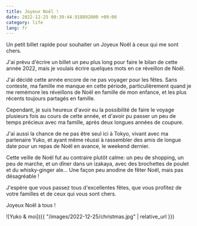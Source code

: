 ```yaml
---
title: Joyeux Noël !
date: 2022-12-25 00:39:44.918892000 +09:00
category: life
lang: fr
---
```


Un petit billet rapide pour souhaiter un Joyeux Noël à ceux qui me sont chers.

J'ai prévu d'écrire un billet un peu plus long pour faire le bilan de cette année 2022, mais je voulais écrire quelques mots en ce réveillon de Noël.

J'ai décidé cette année encore de ne pas voyager pour les fêtes.
Sans conteste, ma famille me manque en cette période, particulièrement quand je me remémore les réveillons de Noël en famille de mon enfance, et les plus récents toujours partagés en famille.

Cependant, je suis heureux d'avoir eu la possibilité de faire le voyage plusieurs fois au cours de cette année, et d'avoir pu passer un peu de temps précieux avec ma famille, après deux longues années de coupure.

J'ai aussi la chance de ne pas être seul ici à Tokyo, vivant avec ma partenaire Yuko, et ayant même réussi à rassembler des amis de longue date pour un repas de Noël en avance, le weekend dernier.

Cette veille de Noël fut au contraire plutôt calme: un peu de shopping, un peu de marche, et un dîner dans un izakaya, avec des brochettes de poulet et du whisky-ginger ale... Une façon peu anodine de fêter Noël, mais pas désagréable !

J'espère que vous passez tous d'excellentes fêtes, que vous profitez de votre familles et de ceux qui vous sont chers.

Joyeux Noël à tous !

![Yuko & moi]({{ "/images/2022-12-25/christmas.jpg" | relative_url }})
